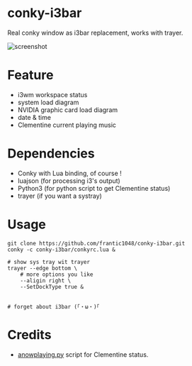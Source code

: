 # conky-i3bar

Real conky window as i3bar replacement, works with trayer.

![screenshot](https://u.nya.is/buemoq.png)

# Feature

- i3wm workspace status
- system load diagram
- NVIDIA graphic card load diagram
- date & time
- Clementine current playing music



# Dependencies

- Conky with Lua binding, of course !
- luajson (for processing i3's output)
- Python3 (for python script to get Clementine status)
- trayer (if you want a systray)


# Usage

```
git clone https://github.com/frantic1048/conky-i3bar.git
conky -c conky-i3bar/conkyrc.lua &

# show sys tray wit trayer
trayer --edge bottom \
    # more options you like
    --aligin right \
    --SetDockType true &


# forget about i3bar (｢・ω・)｢
```



# Credits

- [anowplaying.py](https://github.com/diadara/conky-clementine/blob/master/anowplaying.py) script for Clementine status.
